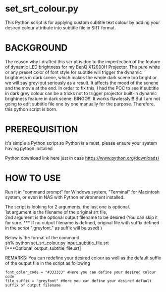 # set_srt_colour.py

This Python script is for applying custom subtitle text colour by adding your desired colour attribute into subtitle file in SRT format.  

# BACKGROUND
The reason why I drafted this script is due to the imperfection of the feature of dynamic LED brightness for my BenQ X12000H Projector.  The pure white or any preset color of font style for subtitle will trigger the dynamic brightness in dark scene, which makes the whole dark scene too bright or we will say grey-out seriously as a result.  It affects the mood of the scnene and the movie at the end.  In order to fix this, I had the POC to see if subtitle in dark grey colour can be a tricks not to trigger projector built-in dynamic brightness feature in dark scene.  BINGO!!! It works flawlessly!!!  But I am not going to edit subtitle file one by one manually for the purpose. Therefore, this python script is born.

# PREREQUISITION
It's simple a Python script so Python is a must, please ensure your system having python installed

Python download link here just in case
https://www.python.org/downloads/

# HOW TO USE
Run it in "command prompt" for Windows system, "Terminal" for Macintosh system, or even in NAS with Python environment installed.
  
The script is looking for 2 arguments, the last one is optional.</br>
    1st argument is the filename of the original srt file,</br>
    2nd argument is the optional output filename to be desired (You can skip it for sure. *** If no output filename is defined, original file with suffix defined in the script ".greyfont." as suffix will be used)
)

Below is the format of the command</br>
    sh% python set_srt_colour.py input_subtitle_file.srt [***Optional_output_subtitle_file.srt]

REMARKS:
    You can redefine your desired colour as well as the default suffix of the output file in the script as following
  
    font_color_code = "#333333" #Here you can define your desired colour code
    file_suffix = "greyfont" #Here you can define your desired default suffix of output filename
